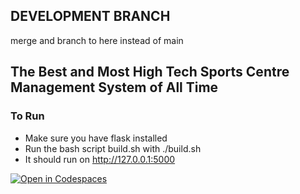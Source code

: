 ## DEVELOPMENT BRANCH
merge and branch to here instead of main

## The Best and Most High Tech **Sports Centre Management System** of All Time
### To Run
- Make sure you have flask installed
- Run the bash script build.sh with ./build.sh
- It should run on http://127.0.0.1:5000

[![Open in Codespaces](https://classroom.github.com/assets/launch-codespace-f4981d0f882b2a3f0472912d15f9806d57e124e0fc890972558857b51b24a6f9.svg)](https://classroom.github.com/open-in-codespaces?assignment_repo_id=10177624)
